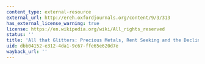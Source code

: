 ```yaml
---
content_type: external-resource
external_url: http://ereh.oxfordjournals.org/content/9/3/313
has_external_license_warning: true
license: https://en.wikipedia.org/wiki/All_rights_reserved
status: ''
title: 'All that Glitters: Precious Metals, Rent Seeking and the Decline of Spain'
uid: dbb04152-e312-4da1-9c67-ffe65e620d7e
wayback_url: ''
---
```

